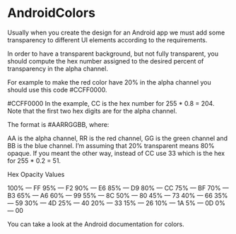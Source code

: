 # AndroidColors
Usually when you create the design for an Android app we must add some transparency to different UI elements according to the requirements.

In order to have a transparent background, but not fully transparent, you should compute the hex number assigned to the desired percent of transparency in the alpha channel.

For example to make the red color have 20% in the alpha channel you should use this code  #CCFF0000.

#CCFF0000
In the example, CC is the hex number for 255 * 0.8 = 204. Note that the first two hex digits are for the alpha channel.

The format is #AARRGGBB, where:

AA is the alpha channel,
RR is the red channel,
GG is the green channel and
BB is the blue channel.
I’m assuming that 20% transparent means 80% opaque. If you meant the other way, instead of CC use 33 which is the hex for 255 * 0.2 = 51.

Hex Opacity Values

100% — FF
95% — F2
90% — E6
85% — D9
80% — CC
75% — BF
70% — B3
65% — A6
60% — 99
55% — 8C
50% — 80
45% — 73
40% — 66
35% — 59
30% — 4D
25% — 40
20% — 33
15% — 26
10% — 1A
5% — 0D
0% — 00

You can take a look at the Android documentation for colors.

